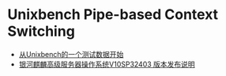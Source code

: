# Unixbench Pipe-based Context Switching

- [从Unixbench的一个测试数据开始](https://zhuanlan.zhihu.com/p/512676777)
- [银河麒麟高级服务器操作系统V10SP32403 版本发布说明](https://kylinos.cn/upload/product/20240626/56ab16e6572fdc9bf74ec2fed7f7885e.pdf)
